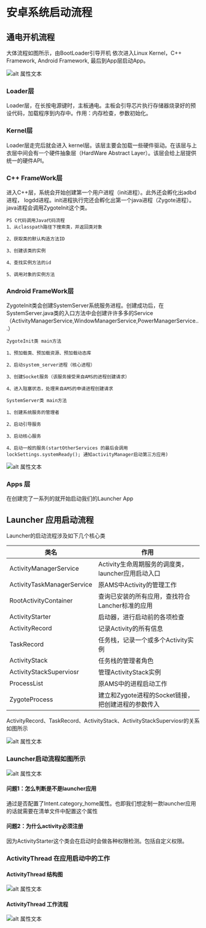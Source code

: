# 安卓系统启动流程

## 通电开机流程

大体流程如图所示，由BootLoader引导开机 依次进入Linux Kernel，C++ Framework, Android Framework, 最后到App层启动App。

![alt 属性文本](../images/lancher/lancher01.png)

### Loader层

Loader层，在长按电源键时，主板通电。主板会引导芯片执行存储器烧录好的预设代码，加载程序到内存中。作用：内存检查，参数初始化。

### Kernel层

Loader层走完后就会进入 kernel层。该层主要会加载一些硬件驱动。在该层与上衣层中间会有一个硬件抽象层（HardWare Abstract Layer）。该层会给上层提供统一的硬件API。

### C++ FrameWork层

进入C++层，系统会开始创建第一个用户进程（init进程）。此外还会孵化出adbd 进程， logdd进程。init进程执行完还会孵化出第一个java进程（Zygote进程）。java进程会调用ZygoteInit这个类。

````
PS C代码调用Java代码流程
1、从classpath路径下搜索类，并返回类对象

2、获取类的默认构造方法ID

3、创建该类的实例

4、查找实例方法的id

5、调用对象的实例方法
````

### Android FrameWork层

ZygoteInit类会创建SystemServer系统服务进程。创建成功后，在SystemServer.java类的入口方法中会创建许许多多的Service（ActivityManagerService,WindowManagerService,PowerManagerService...） 

```
ZygoteInit类 main方法

1、预加载类、预加载资源、预加载动态库

2、启动system_server进程（核心进程）

3、创建Socket服务（该服务接受来自AMS的进程创建请求）

4、进入阻塞状态，处理来自AMS的申请进程创建请求

SystemServer类 main方法

1、创建系统服务的管理者

2、启动引导服务

3、启动核心服务

4、启动一般的服务(startOtherServices 的最后会调用lockSettings.systemReady(); 通知activityManager启动第三方应用)

```
![alt 属性文本](../images/lancher/lancher02.jpg)

### Apps 层

在创建完了一系列的就开始启动我们的Launcher App

## Launcher 应用启动流程

Launcher的启动流程涉及如下几个核心类

| __类名__ | __作用__ |
|-----|-----|
|ActivityManagerService|Activity生命周期服务的调度类，launcher应用启动入口|
|ActivityTaskManagerService|原AMS中Activity的管理工作|
|RootActivityContainer|查询已安装的所有应用，查找符合Lancher标准的应用|
|ActivityStarter|启动器，进行启动前的各项检查|
|ActivityRecord|记录Activity的所有信息|
|TaskRecord|任务栈，记录一个或多个Activity实例|
|ActivityStack|任务栈的管理者角色|
|ActivityStackSuperviosr|管理ActivityStack实例|
|ProcessList|原AMS中的进程启动工作|
|ZygoteProcess|建立和Zygote进程的Socket链接，把创建进程的参数传入|

ActivityRecord、TaskRecord、ActivityStack、ActivityStackSuperviosr的关系如图所示

![alt 属性文本](../images/lancher/lancher03.png)

### Launcher启动流程如图所示

![alt 属性文本](../images/lancher/lancher04.png)

#### 问题1：怎么判断是不是launcher应用

通过是否配置了Intent.category_home属性。也即我们想定制一款launcher应用的话就需要在清单文件中配置这个属性

#### 问题2：为什么activity必须注册

因为ActivityStarter这个类会在启动时会做各种权限检测。包括自定义权限。

### ActivityThread 在应用启动中的工作

#### ActivityThread 结构图

![alt 属性文本](../images/lancher/launcher05.png)

#### ActivityThread 工作流程

![alt 属性文本](../images/lancher/launcher06.png)